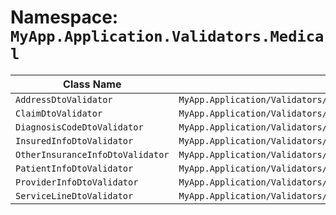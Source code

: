 # Namespace: `MyApp.Application.Validators.Medical`

| Class Name | File Path | Inherits From |
|------------|-----------|---------------|
| `AddressDtoValidator` | `MyApp.Application/Validators/Medical/AddressDtoValidator.cs` | `AbstractValidator<AddressDto>` |
| `ClaimDtoValidator` | `MyApp.Application/Validators/Medical/ClaimDtoValidator.cs` | `AbstractValidator<ClaimDto>` |
| `DiagnosisCodeDtoValidator` | `MyApp.Application/Validators/Medical/DiagnosisCodeDtoValidator.cs` | `AbstractValidator<DiagnosisCodeDto>` |
| `InsuredInfoDtoValidator` | `MyApp.Application/Validators/Medical/InsuredInfoDtoValidator.cs` | `AbstractValidator<InsuredInfoDto>` |
| `OtherInsuranceInfoDtoValidator` | `MyApp.Application/Validators/Medical/OtherInsuranceInfoDtoValidator.cs` | `AbstractValidator<OtherInsuranceInfoDto>` |
| `PatientInfoDtoValidator` | `MyApp.Application/Validators/Medical/PatientInfoDtoValidator.cs` | `AbstractValidator<PatientInfoDto>` |
| `ProviderInfoDtoValidator` | `MyApp.Application/Validators/Medical/ProviderInfoDtoValidator.cs` | `AbstractValidator<ProviderInfoDto>` |
| `ServiceLineDtoValidator` | `MyApp.Application/Validators/Medical/ServiceLineDtoValidator.cs` | `AbstractValidator<ServiceLineDto>` |

